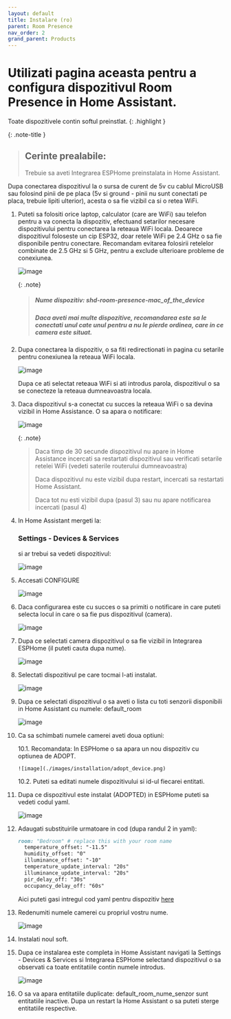 ```yaml
---
layout: default
title: Instalare (ro)
parent: Room Presence
nav_order: 2
grand_parent: Products
---
```


# Utilizati pagina aceasta pentru a configura dispozitivul Room Presence in Home Assistant.

Toate dispozitivele contin softul preinstlat.
{: .highlight }

{: .note-title }
> ## Cerinte prealabile:
>
> Trebuie sa aveti Integrarea ESPHome preinstalata in Home Assistant.

Dupa conectarea dispozitivul la o sursa de curent de 5v cu cablul MicroUSB sau folosind pinii de pe placa (5v si ground - pinii nu sunt conectati pe placa, trebuie lipiti ulterior), acesta o sa fie vizibil ca si o retea WiFi.

1. Puteti sa folositi orice laptop, calculator (care are WiFi) sau telefon pentru a va conecta la dispozitiv, efectuand setarilor necesare dispozitivului pentru conectarea la reteaua WiFi locala.
Deoarece dispozitivul foloseste un cip ESP32, doar retele WiFi pe 2.4 GHz o sa fie disponibile pentru conectare. 
Recomandam evitarea folosirii retelelor combinate de 2.5 GHz si 5 GHz, pentru a exclude ulterioare probleme de conexiunea.

	![image](./images/installation/device_wifi.png)

	{: .note}
	> ##### Nume dispozitiv: shd-room-presence-mac_of_the_device
	> ##### Daca aveti mai multe dispozitive, recomandarea este sa le conectati unul cate unul pentru a nu le pierde ordinea, care in ce camera este situat.

2. Dupa conectarea la dispozitiv, o sa fiti redirectionati in pagina cu setarile pentru conexiunea la reteaua WiFi locala.

	![image](./images/installation/device_wifi_selection.png)

	Dupa ce ati selectat reteaua WiFi si ati introdus parola, dispozitivul o sa se conecteze la reteaua dumneavoastra locala.

3. Daca dispozitivul s-a conectat cu succes la reteaua WiFi o sa devina vizibil in Home Assistance. 
	O sa apara o notificare:
	
	![image](./images/installation/ha_notification.png)

	{: .note}
	> Daca timp de 30 secunde dispozitivul nu apare in  Home Assistance incercati sa restartati dispozitivul sau verificati setarile retelei WiFi (vedeti saterile routerului dumneavoastra)
	> 
	> Daca dispozitivul nu este vizibil dupa restart, incercati sa restartati Home Assistant.
	> 
	> Daca tot nu esti vizibil dupa (pasul 3) sau nu apare notificarea incercati (pasul 4)

4. In Home Assistant mergeti la: 
	### Settings - Devices & Services 
	si ar trebui sa vedeti dispozitivul:

	![image](./images/installation/devices_list.png)

5. Accesati CONFIGURE
	
	![image](./images/installation/configuration_confirmation.png)

6. Daca configurarea este cu succes o sa primiti o notificare in care puteti selecta locul in care o sa fie pus dispozitivul  (camera).

	![image](./images/installation/configuration_area.png)

7. Dupa ce selectati camera dispozitivul o sa fie vizibil in Integrarea ESPHome (il puteti cauta dupa nume).
	
	![image](./images/installation/esphome_devices.png)

8. Selectati dispozitivul pe care tocmai l-ati instalat.

	![image](./images/installation/device_entities.png)

9. Dupa ce selectati dispozitivul o sa aveti o lista cu toti senzorii disponibili in Home Assistant cu numele: default_room
	
	![image](./images/installation/device_sensors.png)

10. Ca sa schimbati numele camerei aveti doua optiuni:
	
	10.1. Recomandata: In ESPHome o sa apara un nou dispozitiv cu optiunea de ADOPT.
		
		![image](./images/installation/adopt_device.png)
	
	10.2. Puteti sa editati numele dispozitivului si id-ul fiecarei entitati.
		
	
11. Dupa ce dispozitivul este instalat (ADOPTED) in ESPHome puteti sa vedeti codul yaml.
	
	![image](./images/installation/default_yaml.png)

12. Adaugati substituirile urmatoare in cod (dupa randul 2 in yaml):
	
	````markdown 
	room: "Bedroom" # replace this with your room name
	  temperature_offset: "-11.5"
	  humidity_offset: "0"
	  illuminance_offset: "-10"
	  temperature_update_interval: "20s"
	  illuminance_update_interval: "20s"
	  pir_delay_off: "30s"
	  occupancy_delay_off: "60s"
	```` 
	Aici puteti gasi intregul cod yaml pentru dispozitiv [here](https://github.com/smarthomedesign/room_presence/blob/main/room_presence.yaml)

13. Redenumiti numele camerei cu propriul vostru nume.

	![image](./images/installation/yaml_with_offsets.png)

14. Instalati noul soft.

15. Dupa ce instalarea este completa in Home Assistant navigati la 
	Settings - Devices & Services si Integrarea ESPHome selectand dispozitivul o sa observati ca toate entitatiile contin numele introdus.
	
	![image](./images/installation/doubled_sensors.png)

16. O sa va apara entitatiile duplicate: default_room_nume_senzor sunt entitatiile inactive. 
	Dupa un restart la Home Assistant o sa puteti sterge entitatiile respective.
